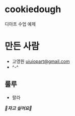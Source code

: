 # cookiedough
디아프 수업 예제


# 만든 사람
* 고영원 <uiuiopart@gmail.com>
* ^-^

## 룰루
* 랄라


***:hugs:자고 싶어요:hugs:***
